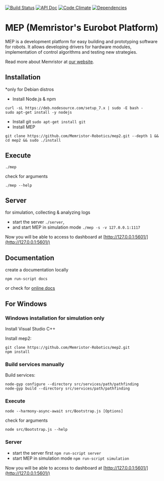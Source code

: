 [![Build Status](https://semaphoreci.com/api/v1/lukicdarkoo/mep2/branches/master/shields_badge.svg)](https://semaphoreci.com/lukicdarkoo/mep2)
[![API Doc](https://doclets.io/Memristor-Robotics/mep2/master.svg)](https://doclets.io/Memristor-Robotics/mep2/master)
[![Code Climate](https://codeclimate.com/github/Memristor-Robotics/mep2/badges/gpa.svg)](https://codeclimate.com/github/Memristor-Robotics/mep2)
[![Dependencies](https://david-dm.org/Memristor-Robotics/mep2.svg)](https://david-dm.org/Memristor-Robotics/mep2)

# MEP (Memristor's Eurobot Platform)
MEP is a development platform for easy building and prototyping software for robots. It allows developing drivers for hardware modules, implementation of control algorithms and testing new strategies.

Read more about Memristor at [our website](https://memristor-robotics.github.io/).

## Installation
*only for Debian distros

- Install Node.js & npm
```
curl -sL https://deb.nodesource.com/setup_7.x | sudo -E bash -
sudo apt-get install -y nodejs
```
- Install git `sudo apt-get install git`
- Install MEP
```
git clone https://github.com/Memristor-Robotics/mep2.git --depth 1 && cd mep2 && sudo ./install
```

## Execute
```
./mep
```

check for arguments
```
./mep --help
```

## Server
for simulation, collecting & analyzing logs 
- start the server `./server`,
- and start MEP in simulation mode `./mep -s -v 127.0.0.1:1117`  
  
Now you will be able to access to dashboard at [http://127.0.0.1:5601/](http://127.0.0.1:5601/)

## Documentation
create a documentation locally
```
npm run-script docs
```
or check for [online docs](https://doclets.io/Memristor-Robotics/mep2/master)


## For Windows

### Windows installation for simulation only

Install Visual Studio C++
 
Install mep2:
```
git clone https://github.com/Memristor-Robotics/mep2.git 
npm install
```

### Build services manually

Build services:

```
node-gyp configure --directory src/services/path/pathfinding
node-gyp build --directory src/services/path/pathfinding
```

### Execute 
```
node --harmony-async-await src/Bootstrap.js [Options]
```

check for arguments
```
node src/Bootstrap.js --help
```

### Server
- start the server first ```npm run-script server```
- start MEP in simulation mode ```npm run-script simulation```
  
Now you will be able to access to dashboard at [http://127.0.0.1:5601/](http://127.0.0.1:5601/)

